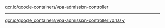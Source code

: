 [gcr.io/google-containers/vpa-admission-controller](https://hub.docker.com/r/sqeven/vpa-admission-controller/tags/) 

----
[gcr.io/google_containers/vpa-admission-controller:v0.1.0 √](https://hub.docker.com/r/sqeven/vpa-admission-controller/tags/)

